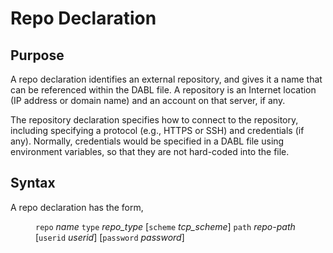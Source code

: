 # Repo Declaration

## Purpose

A repo declaration identifies an external repository, and gives it a name that
can be referenced within the DABL file. A repository is an Internet location
(IP address or domain name) and an account on that server, if any.

The repository declaration specifies how to
connect to the repository, including specifying a protocol (e.g., HTTPS or SSH)
and credentials (if any). Normally, credentials
would be specified in a DABL file using environment variables, so that they are
not hard-coded into the file.

## Syntax

A repo declaration has the form,

<dl>
<dd><code>repo</code> <i>name</i> <code>type</code> <i>repo_type</i>
	[<code>scheme</code> <i>tcp_scheme</i>] <code>path</code> <i>repo-path</i>
	[<code>userid</code> <i>userid</i>] [<code>password</code> <i>password</i>]
</dd>
</dl>
